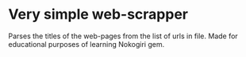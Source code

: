 # Very simple web-scrapper
Parses the titles of the web-pages from the list of urls in file. Made for educational purposes of learning Nokogiri gem.
